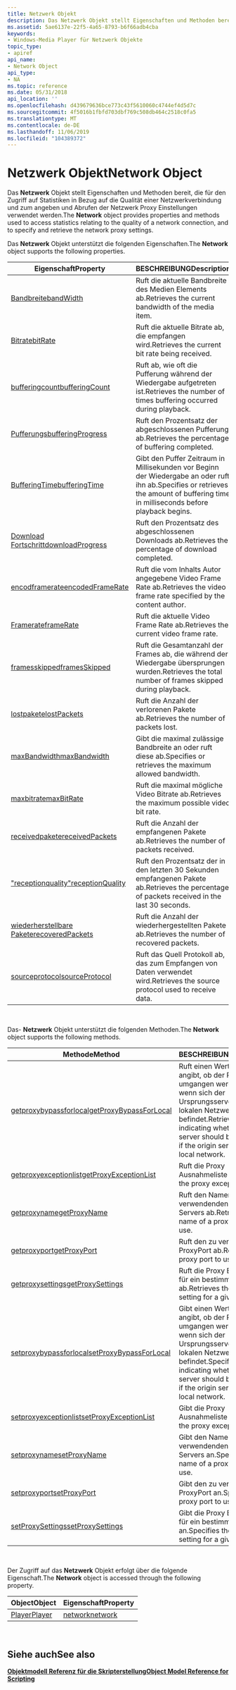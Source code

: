 ```yaml
---
title: Netzwerk Objekt
description: Das Netzwerk Objekt stellt Eigenschaften und Methoden bereit, die für den Zugriff auf Statistiken in Bezug auf die Qualität einer Netzwerkverbindung und zum angeben und Abrufen der Netzwerk Proxy Einstellungen verwendet werden.
ms.assetid: 5ae6137e-22f5-4a65-8793-b6f66adb4cba
keywords:
- Windows-Media Player für Netzwerk Objekte
topic_type:
- apiref
api_name:
- Network Object
api_type:
- NA
ms.topic: reference
ms.date: 05/31/2018
api_location: ''
ms.openlocfilehash: d439679636bce773c43f5610060c4744ef4d5d7c
ms.sourcegitcommit: 4f5016b1fbfd703dbf769c508db464c2518c0fa5
ms.translationtype: MT
ms.contentlocale: de-DE
ms.lasthandoff: 11/06/2019
ms.locfileid: "104389372"
---
```

# <a name="network-object"></a><span data-ttu-id="0aac3-104">Netzwerk Objekt</span><span class="sxs-lookup"><span data-stu-id="0aac3-104">Network Object</span></span>

<span data-ttu-id="0aac3-105">Das **Netzwerk** Objekt stellt Eigenschaften und Methoden bereit, die für den Zugriff auf Statistiken in Bezug auf die Qualität einer Netzwerkverbindung und zum angeben und Abrufen der Netzwerk Proxy Einstellungen verwendet werden.</span><span class="sxs-lookup"><span data-stu-id="0aac3-105">The **Network** object provides properties and methods used to access statistics relating to the quality of a network connection, and to specify and retrieve the network proxy settings.</span></span>

<span data-ttu-id="0aac3-106">Das **Netzwerk** Objekt unterstützt die folgenden Eigenschaften.</span><span class="sxs-lookup"><span data-stu-id="0aac3-106">The **Network** object supports the following properties.</span></span>



| <span data-ttu-id="0aac3-107">Eigenschaft</span><span class="sxs-lookup"><span data-stu-id="0aac3-107">Property</span></span>                                           | <span data-ttu-id="0aac3-108">BESCHREIBUNG</span><span class="sxs-lookup"><span data-stu-id="0aac3-108">Description</span></span>                                                                                 |
|----------------------------------------------------|---------------------------------------------------------------------------------------------|
| [<span data-ttu-id="0aac3-109">Bandbreite</span><span class="sxs-lookup"><span data-stu-id="0aac3-109">bandWidth</span></span>](network-bandwidth.md)                 | <span data-ttu-id="0aac3-110">Ruft die aktuelle Bandbreite des Medien Elements ab.</span><span class="sxs-lookup"><span data-stu-id="0aac3-110">Retrieves the current bandwidth of the media item.</span></span>                                          |
| [<span data-ttu-id="0aac3-111">Bitrate</span><span class="sxs-lookup"><span data-stu-id="0aac3-111">bitRate</span></span>](network-bitrate.md)                     | <span data-ttu-id="0aac3-112">Ruft die aktuelle Bitrate ab, die empfangen wird.</span><span class="sxs-lookup"><span data-stu-id="0aac3-112">Retrieves the current bit rate being received.</span></span>                                              |
| [<span data-ttu-id="0aac3-113">bufferingcount</span><span class="sxs-lookup"><span data-stu-id="0aac3-113">bufferingCount</span></span>](network-bufferingcount.md)       | <span data-ttu-id="0aac3-114">Ruft ab, wie oft die Pufferung während der Wiedergabe aufgetreten ist.</span><span class="sxs-lookup"><span data-stu-id="0aac3-114">Retrieves the number of times buffering occurred during playback.</span></span>                           |
| [<span data-ttu-id="0aac3-115">Pufferungs</span><span class="sxs-lookup"><span data-stu-id="0aac3-115">bufferingProgress</span></span>](network-bufferingprogress.md) | <span data-ttu-id="0aac3-116">Ruft den Prozentsatz der abgeschlossenen Pufferung ab.</span><span class="sxs-lookup"><span data-stu-id="0aac3-116">Retrieves the percentage of buffering completed.</span></span>                                            |
| [<span data-ttu-id="0aac3-117">BufferingTime</span><span class="sxs-lookup"><span data-stu-id="0aac3-117">bufferingTime</span></span>](network-bufferingtime.md)         | <span data-ttu-id="0aac3-118">Gibt den Puffer Zeitraum in Millisekunden vor Beginn der Wiedergabe an oder ruft ihn ab.</span><span class="sxs-lookup"><span data-stu-id="0aac3-118">Specifies or retrieves the amount of buffering time in milliseconds before playback begins.</span></span> |
| [<span data-ttu-id="0aac3-119">Download Fortschritt</span><span class="sxs-lookup"><span data-stu-id="0aac3-119">downloadProgress</span></span>](network-downloadprogress.md)   | <span data-ttu-id="0aac3-120">Ruft den Prozentsatz des abgeschlossenen Downloads ab.</span><span class="sxs-lookup"><span data-stu-id="0aac3-120">Retrieves the percentage of download completed.</span></span>                                             |
| [<span data-ttu-id="0aac3-121">encodframerate</span><span class="sxs-lookup"><span data-stu-id="0aac3-121">encodedFrameRate</span></span>](network-encodedframerate.md)   | <span data-ttu-id="0aac3-122">Ruft die vom Inhalts Autor angegebene Video Frame Rate ab.</span><span class="sxs-lookup"><span data-stu-id="0aac3-122">Retrieves the video frame rate specified by the content author.</span></span>                             |
| [<span data-ttu-id="0aac3-123">Framerate</span><span class="sxs-lookup"><span data-stu-id="0aac3-123">frameRate</span></span>](network-framerate.md)                 | <span data-ttu-id="0aac3-124">Ruft die aktuelle Video Frame Rate ab.</span><span class="sxs-lookup"><span data-stu-id="0aac3-124">Retrieves the current video frame rate.</span></span>                                                     |
| [<span data-ttu-id="0aac3-125">framesskipped</span><span class="sxs-lookup"><span data-stu-id="0aac3-125">framesSkipped</span></span>](network-framesskipped.md)         | <span data-ttu-id="0aac3-126">Ruft die Gesamtanzahl der Frames ab, die während der Wiedergabe übersprungen wurden.</span><span class="sxs-lookup"><span data-stu-id="0aac3-126">Retrieves the total number of frames skipped during playback.</span></span>                               |
| [<span data-ttu-id="0aac3-127">lostpakete</span><span class="sxs-lookup"><span data-stu-id="0aac3-127">lostPackets</span></span>](network-lostpackets.md)             | <span data-ttu-id="0aac3-128">Ruft die Anzahl der verlorenen Pakete ab.</span><span class="sxs-lookup"><span data-stu-id="0aac3-128">Retrieves the number of packets lost.</span></span>                                                       |
| [<span data-ttu-id="0aac3-129">maxBandwidth</span><span class="sxs-lookup"><span data-stu-id="0aac3-129">maxBandwidth</span></span>](network-maxbandwidth.md)           | <span data-ttu-id="0aac3-130">Gibt die maximal zulässige Bandbreite an oder ruft diese ab.</span><span class="sxs-lookup"><span data-stu-id="0aac3-130">Specifies or retrieves the maximum allowed bandwidth.</span></span>                                       |
| [<span data-ttu-id="0aac3-131">maxbitrate</span><span class="sxs-lookup"><span data-stu-id="0aac3-131">maxBitRate</span></span>](network-maxbitrate.md)               | <span data-ttu-id="0aac3-132">Ruft die maximal mögliche Video Bitrate ab.</span><span class="sxs-lookup"><span data-stu-id="0aac3-132">Retrieves the maximum possible video bit rate.</span></span>                                              |
| [<span data-ttu-id="0aac3-133">receivedpakete</span><span class="sxs-lookup"><span data-stu-id="0aac3-133">receivedPackets</span></span>](network-receivedpackets.md)     | <span data-ttu-id="0aac3-134">Ruft die Anzahl der empfangenen Pakete ab.</span><span class="sxs-lookup"><span data-stu-id="0aac3-134">Retrieves the number of packets received.</span></span>                                                   |
| [<span data-ttu-id="0aac3-135">"receptionquality"</span><span class="sxs-lookup"><span data-stu-id="0aac3-135">receptionQuality</span></span>](network-receptionquality.md)   | <span data-ttu-id="0aac3-136">Ruft den Prozentsatz der in den letzten 30 Sekunden empfangenen Pakete ab.</span><span class="sxs-lookup"><span data-stu-id="0aac3-136">Retrieves the percentage of packets received in the last 30 seconds.</span></span>                        |
| [<span data-ttu-id="0aac3-137">wiederherstellbare Pakete</span><span class="sxs-lookup"><span data-stu-id="0aac3-137">recoveredPackets</span></span>](network-recoveredpackets.md)   | <span data-ttu-id="0aac3-138">Ruft die Anzahl der wiederhergestellten Pakete ab.</span><span class="sxs-lookup"><span data-stu-id="0aac3-138">Retrieves the number of recovered packets.</span></span>                                                  |
| [<span data-ttu-id="0aac3-139">sourceprotocol</span><span class="sxs-lookup"><span data-stu-id="0aac3-139">sourceProtocol</span></span>](network-sourceprotocol.md)       | <span data-ttu-id="0aac3-140">Ruft das Quell Protokoll ab, das zum Empfangen von Daten verwendet wird.</span><span class="sxs-lookup"><span data-stu-id="0aac3-140">Retrieves the source protocol used to receive data.</span></span>                                         |



 

<span data-ttu-id="0aac3-141">Das- **Netzwerk** Objekt unterstützt die folgenden Methoden.</span><span class="sxs-lookup"><span data-stu-id="0aac3-141">The **Network** object supports the following methods.</span></span>



| <span data-ttu-id="0aac3-142">Methode</span><span class="sxs-lookup"><span data-stu-id="0aac3-142">Method</span></span>                                                       | <span data-ttu-id="0aac3-143">BESCHREIBUNG</span><span class="sxs-lookup"><span data-stu-id="0aac3-143">Description</span></span>                                                                                                          |
|--------------------------------------------------------------|----------------------------------------------------------------------------------------------------------------------|
| [<span data-ttu-id="0aac3-144">getproxybypassforlocal</span><span class="sxs-lookup"><span data-stu-id="0aac3-144">getProxyBypassForLocal</span></span>](network-getproxybypassforlocal.md) | <span data-ttu-id="0aac3-145">Ruft einen Wert ab, der angibt, ob der Proxy Server umgangen werden soll, wenn sich der Ursprungsserver in einem lokalen Netzwerk befindet.</span><span class="sxs-lookup"><span data-stu-id="0aac3-145">Retrieves a value indicating whether the proxy server should by bypassed if the origin server is on a local network.</span></span> |
| [<span data-ttu-id="0aac3-146">getproxyexceptionlist</span><span class="sxs-lookup"><span data-stu-id="0aac3-146">getProxyExceptionList</span></span>](network-getproxyexceptionlist.md)   | <span data-ttu-id="0aac3-147">Ruft die Proxy Ausnahmeliste ab.</span><span class="sxs-lookup"><span data-stu-id="0aac3-147">Retrieves the proxy exception list.</span></span>                                                                                  |
| [<span data-ttu-id="0aac3-148">getproxyname</span><span class="sxs-lookup"><span data-stu-id="0aac3-148">getProxyName</span></span>](network-getproxyname.md)                     | <span data-ttu-id="0aac3-149">Ruft den Namen des zu verwendenden Proxy Servers ab.</span><span class="sxs-lookup"><span data-stu-id="0aac3-149">Retrieves the name of a proxy server to use.</span></span>                                                                         |
| [<span data-ttu-id="0aac3-150">getproxyport</span><span class="sxs-lookup"><span data-stu-id="0aac3-150">getProxyPort</span></span>](network-getproxyport.md)                     | <span data-ttu-id="0aac3-151">Ruft den zu verwendenden ProxyPort ab.</span><span class="sxs-lookup"><span data-stu-id="0aac3-151">Retrieves the proxy port to use.</span></span>                                                                                     |
| [<span data-ttu-id="0aac3-152">getproxysettings</span><span class="sxs-lookup"><span data-stu-id="0aac3-152">getProxySettings</span></span>](network-getproxysettings.md)             | <span data-ttu-id="0aac3-153">Ruft die Proxy Einstellung für ein bestimmtes Protokoll ab.</span><span class="sxs-lookup"><span data-stu-id="0aac3-153">Retrieves the proxy setting for a given protocol.</span></span>                                                                    |
| [<span data-ttu-id="0aac3-154">setproxybypassforlocal</span><span class="sxs-lookup"><span data-stu-id="0aac3-154">setProxyBypassForLocal</span></span>](network-setproxybypassforlocal.md) | <span data-ttu-id="0aac3-155">Gibt einen Wert an, der angibt, ob der Proxy Server umgangen werden soll, wenn sich der Ursprungsserver in einem lokalen Netzwerk befindet.</span><span class="sxs-lookup"><span data-stu-id="0aac3-155">Specifies a value indicating whether the proxy server should by bypassed if the origin server is on a local network.</span></span> |
| [<span data-ttu-id="0aac3-156">setproxyexceptionlist</span><span class="sxs-lookup"><span data-stu-id="0aac3-156">setProxyExceptionList</span></span>](network-setproxyexceptionlist.md)   | <span data-ttu-id="0aac3-157">Gibt die Proxy Ausnahmeliste an.</span><span class="sxs-lookup"><span data-stu-id="0aac3-157">Specifies the proxy exception list.</span></span>                                                                                  |
| [<span data-ttu-id="0aac3-158">setproxyname</span><span class="sxs-lookup"><span data-stu-id="0aac3-158">setProxyName</span></span>](network-setproxyname.md)                     | <span data-ttu-id="0aac3-159">Gibt den Namen des zu verwendenden Proxy Servers an.</span><span class="sxs-lookup"><span data-stu-id="0aac3-159">Specifies the name of a proxy server to use.</span></span>                                                                         |
| [<span data-ttu-id="0aac3-160">setproxyport</span><span class="sxs-lookup"><span data-stu-id="0aac3-160">setProxyPort</span></span>](network-setproxyport.md)                     | <span data-ttu-id="0aac3-161">Gibt den zu verwendenden ProxyPort an.</span><span class="sxs-lookup"><span data-stu-id="0aac3-161">Specifies the proxy port to use.</span></span>                                                                                     |
| [<span data-ttu-id="0aac3-162">setProxySettings</span><span class="sxs-lookup"><span data-stu-id="0aac3-162">setProxySettings</span></span>](network-setproxysettings.md)             | <span data-ttu-id="0aac3-163">Gibt die Proxy Einstellung für ein bestimmtes Protokoll an.</span><span class="sxs-lookup"><span data-stu-id="0aac3-163">Specifies the proxy setting for a given protocol.</span></span>                                                                    |



 

<span data-ttu-id="0aac3-164">Der Zugriff auf das **Netzwerk** Objekt erfolgt über die folgende Eigenschaft.</span><span class="sxs-lookup"><span data-stu-id="0aac3-164">The **Network** object is accessed through the following property.</span></span>



| <span data-ttu-id="0aac3-165">Object</span><span class="sxs-lookup"><span data-stu-id="0aac3-165">Object</span></span>                      | <span data-ttu-id="0aac3-166">Eigenschaft</span><span class="sxs-lookup"><span data-stu-id="0aac3-166">Property</span></span>                      |
|-----------------------------|-------------------------------|
| [<span data-ttu-id="0aac3-167">Player</span><span class="sxs-lookup"><span data-stu-id="0aac3-167">Player</span></span>](player-object.md) | [<span data-ttu-id="0aac3-168">network</span><span class="sxs-lookup"><span data-stu-id="0aac3-168">network</span></span>](player-network.md) |



 

## <a name="see-also"></a><span data-ttu-id="0aac3-169">Siehe auch</span><span class="sxs-lookup"><span data-stu-id="0aac3-169">See also</span></span>

<dl> <dt>

[<span data-ttu-id="0aac3-170">**Objektmodell Referenz für die Skripterstellung**</span><span class="sxs-lookup"><span data-stu-id="0aac3-170">**Object Model Reference for Scripting**</span></span>](object-model-reference-for-scripting.md)
</dt> </dl>

 

 




